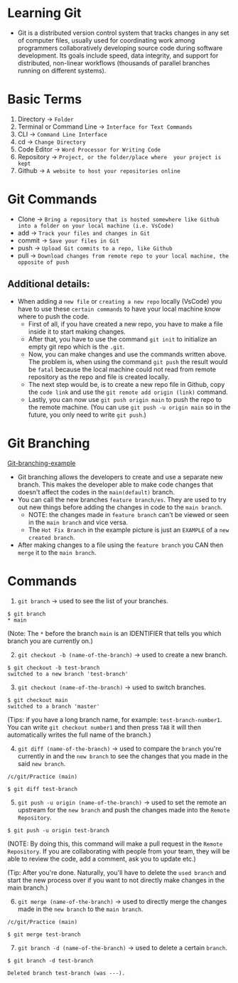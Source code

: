 # Learning Git
- Git is a distributed version control system that tracks changes in any set of computer files, usually used for coordinating work among programmers collaboratively developing source code during software development. Its goals include speed, data integrity, and support for distributed, non-linear workflows (thousands of parallel branches running on different systems).

# Basic Terms

1. Directory -> `Folder`
2. Terminal or Command Line -> `Interface for Text Commands`
3. CLI -> `Command Line Interface`
4. cd -> `Change Directory`
5. Code Editor -> `Word Processor for Writing Code`
6. Repository -> `Project, or the folder/place where  your project is kept`
7. Github -> `A website to host your repositories online`

# Git Commands

- Clone -> `Bring a repository that is hosted somewhere like Github into a folder on your local machine (i.e. VsCode)`
- add -> `Track your files and changes in Git`
- commit -> `Save your files in Git`
- push -> `Upload Git commits to a repo, like Github`
- pull -> `Download changes from remote repo to your local machine, the opposite of push`

## Additional details:
- When adding a `new file` or `creating a new repo` locally (VsCode) you have to use these `certain commands` to have your local machine know where to push the code.
  - First of all, if you have created a new repo, you have to make a file inside it to start making changes.
  - After that, you have to use the command `git init` to initialize an empty git repo which is the `.git`.
  - Now, you can make changes and use the commands written above. The problem is, when using the command `git push` the result would be `fatal` because the local machine could not read from remote repository as the repo and file is created locally.
  - The next step would be, is to create a new repo file in Github, copy the `code link` and use the `git remote add origin (link)` command. 
  - Lastly, you can now use `git push origin main` to push the repo to the remote machine. (You can use `git push -u origin main` so in the future, you only need to write `git push`.)

# Git Branching

[Git-branching-example](/Practice/Screenshot%20(1).png)

- Git branching allows the developers to create and use a separate new branch. This makes the developer able to make code changes that doesn't affect the codes in the `main(default)` branch. 
- You can call the new branches `feature branch/es`. They are used to try out new things before adding the changes in code to the `main branch`.
  -  NOTE: the changes made in `feature branch` can't be viewed or seen in the `main branch` and vice versa.
  -  The `Hot Fix Branch` in the example picture is just an `EXAMPLE` of a `new created branch`.
- After making changes to a file using the `feature branch` you CAN then `merge` it to the `main branch`.

# Commands

1. `git branch` -> used to see the list of your branches. 
```
$ git branch
* main
```
(Note: The `*` before the branch `main` is an IDENTIFIER that tells you which branch you are currently on.)
  
2. `git checkout -b (name-of-the-branch)` -> used to create a new branch.
```
$ git checkout -b test-branch
switched to a new branch 'test-branch'
```
3. `git checkout (name-of-the-branch)` -> used to switch branches. 
```
$ git checkout main
switched to a branch 'master'
```
(Tips: if you have a long branch name, for example: `test-branch-number1`. You can write `git checkout number1` and then press `TAB` it will then automatically writes the full name of the branch.)
   
   4. `git diff (name-of-the-branch)` -> used to compare the `branch` you're currently in and the `new branch` to see the changes that you made in the said `new branch`.
```
/c/git/Practice (main)

$ git diff test-branch
```
  5. `git push -u origin (name-of-the-branch)` -> used to set the remote an upstream for the `new branch` and push the changes made into the `Remote Repository`.
```
$ git push -u origin test-branch
```
(NOTE: By doing this, this command will make a pull request in the `Remote Repository`. If you are collaborating with people from your team, they will be able to review the code, add a comment, ask you to update etc.)

(Tip: After you're done. Naturally, you'll have to delete the `used branch` and start the new process over if you want to not directly make changes in the main branch.)

  6. `git merge (name-of-the-branch)` -> used to directly merge the changes made in the `new branch` to the `main branch`.

```
/c/git/Practice (main)

$ git merge test-branch
```
  7. `git branch -d (name-of-the-branch)` -> used to delete a certain `branch`.

```
$ git branch -d test-branch

Deleted branch test-branch (was ---).
```
